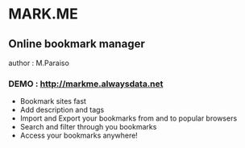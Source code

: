 MARK.ME
=======

Online bookmark manager
-----------------------

author : M.Paraiso

### DEMO : http://markme.alwaysdata.net

+ Bookmark sites fast
+ Add description and tags
+ Import and Export your bookmarks from and to popular browsers
+ Search and filter through you bookmarks
+ Access your bookmarks anywhere!